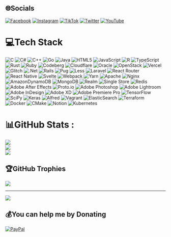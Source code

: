 
## 🌐Socials
[![Facebook](https://img.shields.io/badge/Facebook-%231877F2.svg?logo=Facebook&logoColor=white)](https://facebook.com/https://www.facebook.com/Dogkunne) [![Instagram](https://img.shields.io/badge/Instagram-%23E4405F.svg?logo=Instagram&logoColor=white)](https://instagram.com/https://www.instagram.com/nakarotad/) [![TikTok](https://img.shields.io/badge/TikTok-%23000000.svg?logo=TikTok&logoColor=white)](https://tiktok.com/@akutany.zeno) [![Twitter](https://img.shields.io/badge/Twitter-%231DA1F2.svg?logo=Twitter&logoColor=white)](https://twitter.com/Dogkunne) [![YouTube](https://img.shields.io/badge/YouTube-%23FF0000.svg?logo=YouTube&logoColor=white)](https://youtube.com/c/https://www.youtube.com/@Dogloser) 

# 💻Tech Stack
![C](https://img.shields.io/badge/c-%2300599C.svg?style=plastic&logo=c&logoColor=white) ![C#](https://img.shields.io/badge/c%23-%23239120.svg?style=plastic&logo=c-sharp&logoColor=white) ![C++](https://img.shields.io/badge/c++-%2300599C.svg?style=plastic&logo=c%2B%2B&logoColor=white) ![Go](https://img.shields.io/badge/go-%2300ADD8.svg?style=plastic&logo=go&logoColor=white) ![Java](https://img.shields.io/badge/java-%23ED8B00.svg?style=plastic&logo=java&logoColor=white) ![HTML5](https://img.shields.io/badge/html5-%23E34F26.svg?style=plastic&logo=html5&logoColor=white) ![JavaScript](https://img.shields.io/badge/javascript-%23323330.svg?style=plastic&logo=javascript&logoColor=%23F7DF1E) ![R](https://img.shields.io/badge/r-%23276DC3.svg?style=plastic&logo=r&logoColor=white) ![TypeScript](https://img.shields.io/badge/typescript-%23007ACC.svg?style=plastic&logo=typescript&logoColor=white) ![Rust](https://img.shields.io/badge/rust-%23000000.svg?style=plastic&logo=rust&logoColor=white) ![Ruby](https://img.shields.io/badge/ruby-%23CC342D.svg?style=plastic&logo=ruby&logoColor=white) ![Codeberg](https://img.shields.io/badge/Codeberg-2185D0?style=plastic&logo=Codeberg&logoColor=white) ![Cloudflare](https://img.shields.io/badge/Cloudflare-F38020?style=plastic&logo=Cloudflare&logoColor=white) ![Oracle](https://img.shields.io/badge/Oracle-F80000?style=plastic&logo=oracle&logoColor=white) ![OpenStack](https://img.shields.io/badge/Openstack-%23f01742.svg?style=plastic&logo=openstack&logoColor=white) ![Vercel](https://img.shields.io/badge/vercel-%23000000.svg?style=plastic&logo=vercel&logoColor=white) ![Glitch](https://img.shields.io/badge/glitch-%233333FF.svg?style=plastic&logo=glitch&logoColor=white) ![.Net](https://img.shields.io/badge/.NET-5C2D91?style=plastic&logo=.net&logoColor=white) ![Rails](https://img.shields.io/badge/rails-%23CC0000.svg?style=plastic&logo=ruby-on-rails&logoColor=white) ![Pug](https://img.shields.io/badge/Pug-FFF?style=plastic&logo=pug&logoColor=A86454) ![Less](https://img.shields.io/badge/less-2B4C80?style=plastic&logo=less&logoColor=white) ![Laravel](https://img.shields.io/badge/laravel-%23FF2D20.svg?style=plastic&logo=laravel&logoColor=white) ![React Router](https://img.shields.io/badge/React_Router-CA4245?style=plastic&logo=react-router&logoColor=white) ![React Native](https://img.shields.io/badge/react_native-%2320232a.svg?style=plastic&logo=react&logoColor=%2361DAFB) ![Svelte](https://img.shields.io/badge/svelte-%23f1413d.svg?style=plastic&logo=svelte&logoColor=white) ![Webpack](https://img.shields.io/badge/webpack-%238DD6F9.svg?style=plastic&logo=webpack&logoColor=black) ![Yarn](https://img.shields.io/badge/yarn-%232C8EBB.svg?style=plastic&logo=yarn&logoColor=white) ![Apache](https://img.shields.io/badge/apache-%23D42029.svg?style=plastic&logo=apache&logoColor=white) ![Nginx](https://img.shields.io/badge/nginx-%23009639.svg?style=plastic&logo=nginx&logoColor=white) ![AmazonDynamoDB](https://img.shields.io/badge/Amazon%20DynamoDB-4053D6?style=plastic&logo=Amazon%20DynamoDB&logoColor=white) ![MongoDB](https://img.shields.io/badge/MongoDB-%234ea94b.svg?style=plastic&logo=mongodb&logoColor=white) ![Realm](https://img.shields.io/badge/Realm-39477F?style=plastic&logo=realm&logoColor=white) ![Single Store](https://img.shields.io/badge/Single%20Store-AA00FF?style=plastic&logo=singlestore&logoColor=white) ![Redis](https://img.shields.io/badge/redis-%23DD0031.svg?style=plastic&logo=redis&logoColor=white) ![Adobe After Effects](https://img.shields.io/badge/Adobe%20After%20Effects-9999FF.svg?style=plastic&logo=Adobe%20After%20Effects&logoColor=white) ![Proto.io](https://img.shields.io/badge/Proto.io-161637?style=plastic&logo=proto.io&logoColor=00e5ff) ![Adobe Photoshop](https://img.shields.io/badge/adobephotoshop-%2331A8FF.svg?style=plastic&logo=adobephotoshop&logoColor=white) ![Adobe Lightroom](https://img.shields.io/badge/Adobe%20Lightroom-31A8FF.svg?style=plastic&logo=Adobe%20Lightroom&logoColor=white) ![Adobe InDesign](https://img.shields.io/badge/Adobe%20InDesign-49021F?style=plastic&logo=adobeindesign&logoColor=white) ![Adobe XD](https://img.shields.io/badge/Adobe%20XD-470137?style=plastic&logo=Adobe%20XD&logoColor=#FF61F6) ![Adobe Premiere Pro](https://img.shields.io/badge/Adobe%20Premiere%20Pro-9999FF.svg?style=plastic&logo=Adobe%20Premiere%20Pro&logoColor=white) ![TensorFlow](https://img.shields.io/badge/TensorFlow-%23FF6F00.svg?style=plastic&logo=TensorFlow&logoColor=white) ![SciPy](https://img.shields.io/badge/SciPy-%230C55A5.svg?style=plastic&logo=scipy&logoColor=%white) ![Keras](https://img.shields.io/badge/Keras-%23D00000.svg?style=plastic&logo=Keras&logoColor=white) ![Alfred](https://img.shields.io/badge/alfred-%235C1F87.svg?style=plastic&logo=alfred) ![Vagrant](https://img.shields.io/badge/vagrant-%231563FF.svg?style=plastic&logo=vagrant&logoColor=white) ![ElasticSearch](https://img.shields.io/badge/-ElasticSearch-005571?style=plastic&logo=elasticsearch) ![Terraform](https://img.shields.io/badge/terraform-%235835CC.svg?style=plastic&logo=terraform&logoColor=white) ![Docker](https://img.shields.io/badge/docker-%230db7ed.svg?style=plastic&logo=docker&logoColor=white) ![CMake](https://img.shields.io/badge/CMake-%23008FBA.svg?style=plastic&logo=cmake&logoColor=white) ![Notion](https://img.shields.io/badge/Notion-%23000000.svg?style=plastic&logo=notion&logoColor=white) ![Kubernetes](https://img.shields.io/badge/kubernetes-%23326ce5.svg?style=plastic&logo=kubernetes&logoColor=white)
# 📊GitHub Stats :
![](https://github-readme-stats.vercel.app/api?username=lucthienphong1120&theme=radical&hide_border=false&include_all_commits=false&count_private=false)<br/>
![](https://github-readme-streak-stats.herokuapp.com/?user=lucthienphong1120&theme=radical&hide_border=false)<br/>
![](https://github-readme-stats.vercel.app/api/top-langs/?username=lucthienphong1120&theme=radical&hide_border=false&include_all_commits=false&count_private=false&layout=compact)

## 🏆GitHub Trophies
![](https://github-trophies.vercel.app/?username=lucthienphong1120&theme=radical&no-frame=false&no-bg=false&margin-w=4)

---
[![](https://visitcount.itsvg.in/api?id=lucthienphong1120&icon=0&color=0)](https://visitcount.itsvg.in)

  ## 💰You can help me by Donating
  [![PayPal](https://img.shields.io/badge/PayPal-00457C?style=for-the-badge&logo=paypal&logoColor=white)](https://paypal.me/paypal.me/nakarotad) 

  <!-- Proudly created with GPRM ( https://gprm.itsvg.in ) -->
  
